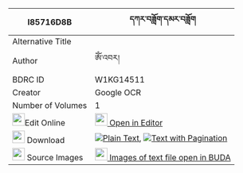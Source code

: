 |I85716D8B|དཀར་བཟློག་དམར་བཟློག 
| --- | --- 
|Alternative Title |
|Author| ཨོཾ་འབར།
|BDRC ID | W1KG14511
|Creator | Google OCR
|Number of Volumes| 1
|<img width="25" src="https://img.icons8.com/color/25/000000/edit-property.png">Edit Online| [<img width="25" src="https://avatars.githubusercontent.com/u/45091458?s=200&v=4"> Open in Editor](http://editor.openpecha.org/I85716D8B)
|<img width="25" src="https://img.icons8.com/fluent/48/000000/download-2.png"/>  Download | [![](https://img.icons8.com/color/20/000000/txt.png)Plain Text](https://github.com/Openpecha/I85716D8B/releases/download/v1/ka_ra_dok_mar_dok_plain_I85716D8B.zip), [![](https://img.icons8.com/color/20/000000/txt.png)Text with Pagination](https://github.com/Openpecha/I85716D8B/releases/download/v1/ka_ra_dok_mar_dok_pages_I85716D8B.zip)
|<img width="25" src="https://img.icons8.com/plasticine/100/000000/pictures-folder.png"/>  Source Images | [<img width="25" src="https://library.bdrc.io/icons/BUDA-small.svg"> Images of text file open in BUDA](https://library.bdrc.io/show/bdr:W1KG14511)